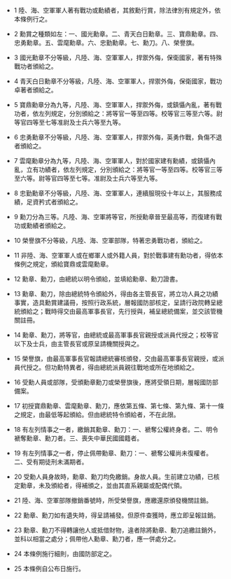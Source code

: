 * 1 陸、海、空軍軍人著有戰功或勳績者，其敘勳行賞，除法律別有規定外，依本條例行之。

* 2 勳賞之種類如左：一、國光勳章。二、青天白日勳章。三、寶鼎勳章。四、忠勇勳章。五、雲麾勳章。六、忠勤勳章。七、勳刀。八、榮譽旗。

* 3 國光勳章不分等級，凡陸、海、空軍軍人，捍禦外侮，保衛國家，著有特殊戰功者頒給之。

* 4 青天白日勳章不分等級，凡陸、海、空軍軍人，捍禦外侮，保衛國家，戰功卓著者頒給之。

* 5 寶鼎勳章分為九等，凡陸、海、空軍軍人，捍禦外侮，或鎮懾內亂，著有戰功者，依左列規定，分別頒給之：將等官一等至四等。校等官三等至六等。尉等官四等至七等准尉及士兵六等至九等。

* 6 忠勇勳章不分等級，凡陸、海、空軍軍人，捍禦外侮，英勇作戰，負傷不退者頒給之。

* 7 雲麾勳章分為九等，凡陸、海、空軍軍人，對於國家建有勳績，或鎮懾內亂，立有功績者，依左列規定，分別頒給之：將等官一等至四等。校等官三等至六等。尉等官四等至七等。准尉及士兵六等至九等。

* 8 忠勤勳章不分等級，凡陸、海、空軍軍人，連續服現役十年以上，其服務成績，足資矜式者頒給之。

* 9 勳刀分為三等。凡陸、海、空軍將等官，所授勳章晉至最高等，而復建有戰功或勳績者頒給之。

* 10 榮譽旗不分等級，凡陸、海、空軍部隊，特著忠勇戰功者，頒給之。

* 11 非陸、海、空軍軍人或在鄉軍人或外籍人員，對於戰事建有勳功者，得依本條例之規定，頒給寶鼎或雲麾勳章。

* 12 勳章、勳刀，由總統以明令頒給，並填給勳章、勳刀證書。

* 13 勳章、勳刀，除由總統特令頒給外，得由各主管長官，將立功人員之功績事實，造具勳賞建議冊，按照行政系統，層報國防部核定，呈請行政院轉呈總統頒給之；戰時得交由最高軍事長官，先行授與，補呈總統備案，並交該管機關註冊。

* 14 勳章、勳刀，將等官，由總統或最高軍事長官親授或派員代授之；校等官以下及士兵，由主管長官或原呈請機關授與之。

* 15 榮譽旗，由最高軍事長官報請總統審核頒發，交由最高軍事長官親授，或派員代授之。但功勳特異者，得由總統派員親往戰地或所在地頒給之。

* 16 受勳人員或部隊，受頒勳章勳刀或榮譽旗後，應將受領日期，層報國防部備案。

* 17 初授寶鼎勳章、雲麾勳章、勳刀，應依第五條、第七條、第九條、第十一條之規定，由最低等起頒給。但由總統特令頒給者，不在此限。

* 18 有左列情事之一者，繳銷其勳章、勳刀：一、褫奪公權終身者。二、明令褫奪勳章、勳刀者。三、喪失中華民國國籍者。

* 19 有左列情事之一者，停止佩帶勳章、勳刀：一、褫奪公權尚未復權者。二、受有期徒刑未滿期者。

* 20 受勳人員身故時，勳章、勳刀均免繳銷。身故人員。生前建立功績，已核定勳章，未及頒給者，得補頒之，並由其直系親屬或配偶代領。

* 21 陸、海、空軍部隊撤銷番號時，所受榮譽旗，應繳還原頒發機關註銷。

* 22 勳章、勳刀如有遺失時，得呈請補發。但原件查獲時，應立即呈報註銷。

* 23 勳章、勳刀不得轉讓他人或抵借財物，違者除將勳章、勳刀追繳註銷外，並科以相當之處分；佩帶他人勳章、勳刀者，應一併處分之。

* 24 本條例施行細則，由國防部定之。

* 25 本條例自公布日施行。

